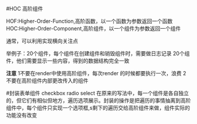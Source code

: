 #HOC 高阶组件

HOF:Higher-Order-Function,高阶函数，以一个函数为参数返回一个函数
HOC:Higher-Order-Component,高阶组件，以一个组件为参数返回一个组件

通常，可以利用实现横向关注点 

举例子：20个组件，每个组件在创建组件和销毁组件时，需要做日志记录
20个组件，他们需要显示一些内容，得到的数据结构完全一致


**注意**
1不要在render中使用高阶组件，每次render 的时候都要执行一次，浪费
2不要在高阶组件内部更改传入的组件



#封装表单组件 checkbox radio select 
在原来的写法中，每一个组件是各自独立的，但它们有相似但地方，遍历选项展示。封装的操作是把遍历的事情抽离到高阶组件中，每个组件只实现一个选项框,s剩下的遍历交给高阶组件来做，组件实际的功能没有改变
